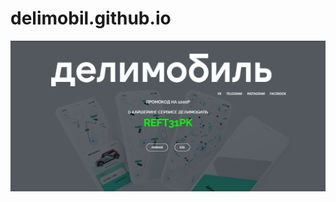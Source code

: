 # delimobil.github.io

[![main](https://github.com/RFPanda/delimobil.github.io/blob/main/assets//main.png)](https://delimobil.ml)
